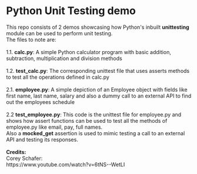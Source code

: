 # Python Unit Testing demo

<p>
This repo consists of 2 demos showcasing how Python's inbuilt <b>unittesting</b> module can be used to perform unit testing.
<br />
The files to note are:
<br />
<br />
1.1. <b>calc.py</b>: A simple Python calculator program with basic addition, subtraction, multiplication and division methods
<br />
<br />
1.2. <b>test_calc.py</b>: The corresponding unittest file that uses asserts methods to test all the operations defined in calc.py
<br />
<br />
2.1. <b>employee.py</b>: A simple depiction of an Employee object with fields like first name, last name, salary and also a dummy call to an external API to find out the employees schedule
<br />
<br />
2.2 <b>test_employee.py</b>: This code is the unittest file for employee.py and shows how assert functions can be used to test all the methods of employee.py like email, pay, full names.
<br />
Also a <b>mocked_get</b> assertion is used to mimic testing a call to an external API and testing its responses.
<br />
<br />
<b>Credits:</b>
<br />
Corey Schafer:
<br />
https://www.youtube.com/watch?v=6tNS--WetLI
